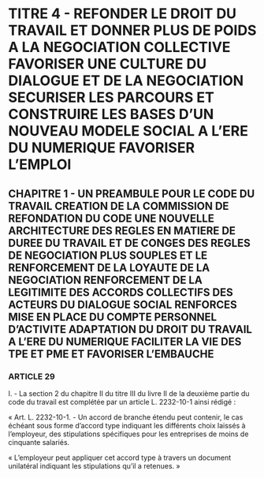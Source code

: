 # TITRE 4 - REFONDER LE DROIT DU TRAVAIL ET DONNER PLUS DE POIDS A LA NEGOCIATION COLLECTIVE FAVORISER UNE CULTURE DU DIALOGUE ET DE LA NEGOCIATION SECURISER LES PARCOURS ET CONSTRUIRE LES BASES D’UN NOUVEAU MODELE SOCIAL A L’ERE DU NUMERIQUE FAVORISER L’EMPLOI 

## CHAPITRE 1 - UN PREAMBULE POUR LE CODE DU TRAVAIL CREATION DE LA COMMISSION DE REFONDATION DU CODE UNE NOUVELLE ARCHITECTURE DES REGLES EN MATIERE DE DUREE DU TRAVAIL ET DE CONGES  DES REGLES DE NEGOCIATION PLUS SOUPLES ET LE RENFORCEMENT DE LA LOYAUTE DE LA NEGOCIATION  RENFORCEMENT DE LA LEGITIMITE DES ACCORDS COLLECTIFS DES ACTEURS DU DIALOGUE SOCIAL RENFORCES MISE EN PLACE DU COMPTE PERSONNEL D’ACTIVITE ADAPTATION DU DROIT DU TRAVAIL A L’ERE DU NUMERIQUE FACILITER LA VIE DES TPE ET PME ET FAVORISER L’EMBAUCHE 

### ARTICLE 29


I. - La section 2 du chapitre II du titre III du livre II de la deuxième partie du code du
travail est complétée par un article L. 2232-10-1 ainsi rédigé :

« Art. L. 2232-10-1. - Un accord de branche étendu peut contenir, le cas échéant sous
forme d’accord type indiquant les différents choix laissés à l’employeur, des stipulations
spécifiques pour les entreprises de moins de cinquante salariés.

« L’employeur peut appliquer cet accord type à travers un document unilatéral indiquant
les stipulations qu’il a retenues. »


